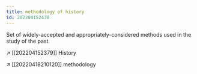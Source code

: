 ```yaml
---
title: methodology of history
id: 202204152438
---
```


Set of widely-accepted and appropriately-considered methods used in the study of the past.

↗ [[202204152379]] History

↗ [[20220418210120]] methodology
